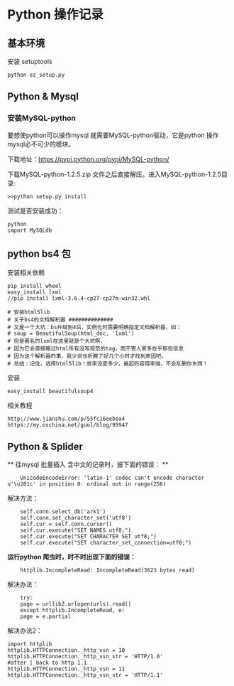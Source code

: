 # Python 操作记录

## 基本环境

安装 setuptools

	python ez_setup.py


## Python & Mysql

### 安装MySQL-python

要想使python可以操作mysql 就需要MySQL-python驱动，它是python 操作mysql必不可少的模块。

下载地址：https://pypi.python.org/pypi/MySQL-python/

下载MySQL-python-1.2.5.zip 文件之后直接解压。进入MySQL-python-1.2.5目录:

	>>python setup.py install

测试是否安装成功：

	python
	import MySQLdb


## python  bs4 包

安装相关依赖

	pip install wheel
	easy_install lxml
	//pip install lxml-3.6.4-cp27-cp27m-win32.whl

	# 安装html5lib
	# 关于bs4的文档解析器 ##############
    # 又是一个大坑：bs升级到4后，实例化时需要明确指定文档解析器，如：
    # soup = BeautifulSoup(html_doc, 'lxml')
    # 但是著名的lxml在这里就是个大坑啊，
    # 因为它会直接略过html所有没写规范的tag，而不管人家多在乎那些信息
    # 因为这个解析器的事，我少说也折腾了好几个小时才找到原因吧。
    # 总结：记住，选择html5lib！效率没查多少，最起码容错率强，不会乱删你东西！


安装

	easy_install beautifulsoup4

相关教程

	http://www.jianshu.com/p/55fc16eebea4
	https://my.oschina.net/guol/blog/95947

## Python & Splider

** 往mysql 批量插入 含中文的记录时，报下面的错误： **

		UnicodeEncodeError: 'latin-1' codec can't encode character u'\u201c' in position 0: ordinal not in range(256)

解决方法：

		self.conn.select_db('ark1')
		self.conn.set_character_set('utf8')
		self.cur = self.conn.cursor()
		self.cur.execute("SET NAMES utf8;")
		self.cur.execute("SET CHARACTER SET utf8;")
		self.cur.execute("SET character_set_connection=utf8;")

**运行python 爬虫时，时不时出现下面的错误：**

		httplib.IncompleteRead: IncompleteRead(3623 bytes read)

解决办法：

		try:
		page = urllib2.urlopen(urls).read()
		except httplib.IncompleteRead, e:
		page = e.partial

解决办法2：

	import httplib
	httplib.HTTPConnection._http_vsn = 10
	httplib.HTTPConnection._http_vsn_str = 'HTTP/1.0'
	#after | back to http 1.1
	httplib.HTTPConnection._http_vsn = 11
	httplib.HTTPConnection._http_vsn_str = 'HTTP/1.1'
